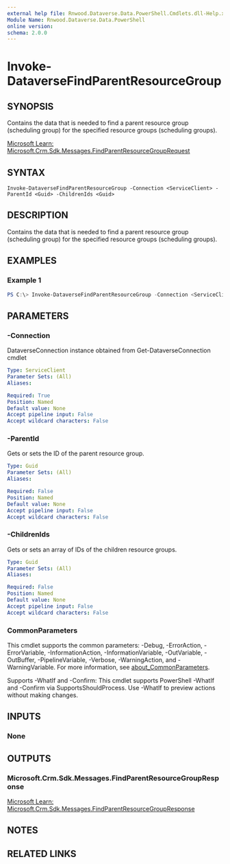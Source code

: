 ```yaml
---
external help file: Rnwood.Dataverse.Data.PowerShell.Cmdlets.dll-Help.xml
Module Name: Rnwood.Dataverse.Data.PowerShell
online version:
schema: 2.0.0
---
```


# Invoke-DataverseFindParentResourceGroup

## SYNOPSIS
Contains the data that is needed to find a parent resource group (scheduling group) for the specified resource groups (scheduling groups).

[Microsoft Learn: Microsoft.Crm.Sdk.Messages.FindParentResourceGroupRequest](https://learn.microsoft.com/dotnet/api/Microsoft.Crm.Sdk.Messages.FindParentResourceGroupRequest)

## SYNTAX

```
Invoke-DataverseFindParentResourceGroup -Connection <ServiceClient> -ParentId <Guid> -ChildrenIds <Guid>
```

## DESCRIPTION
Contains the data that is needed to find a parent resource group (scheduling group) for the specified resource groups (scheduling groups).

## EXAMPLES

### Example 1
```powershell
PS C:\> Invoke-DataverseFindParentResourceGroup -Connection <ServiceClient> -ParentId <Guid> -ChildrenIds <Guid>
```

## PARAMETERS

### -Connection
DataverseConnection instance obtained from Get-DataverseConnection cmdlet

```yaml
Type: ServiceClient
Parameter Sets: (All)
Aliases:

Required: True
Position: Named
Default value: None
Accept pipeline input: False
Accept wildcard characters: False
```

### -ParentId
Gets or sets the ID of the parent resource group.

```yaml
Type: Guid
Parameter Sets: (All)
Aliases:

Required: False
Position: Named
Default value: None
Accept pipeline input: False
Accept wildcard characters: False
```

### -ChildrenIds
Gets or sets an array of IDs of the children resource groups.

```yaml
Type: Guid
Parameter Sets: (All)
Aliases:

Required: False
Position: Named
Default value: None
Accept pipeline input: False
Accept wildcard characters: False
```

### CommonParameters
This cmdlet supports the common parameters: -Debug, -ErrorAction, -ErrorVariable, -InformationAction, -InformationVariable, -OutVariable, -OutBuffer, -PipelineVariable, -Verbose, -WarningAction, and -WarningVariable. For more information, see [about_CommonParameters](http://go.microsoft.com/fwlink/?LinkID=113216).

Supports -WhatIf and -Confirm: This cmdlet supports PowerShell -WhatIf and -Confirm via SupportsShouldProcess. Use -WhatIf to preview actions without making changes.

## INPUTS

### None
## OUTPUTS

### Microsoft.Crm.Sdk.Messages.FindParentResourceGroupResponse
[Microsoft Learn: Microsoft.Crm.Sdk.Messages.FindParentResourceGroupResponse](https://learn.microsoft.com/dotnet/api/Microsoft.Crm.Sdk.Messages.FindParentResourceGroupResponse)
## NOTES

## RELATED LINKS
